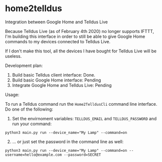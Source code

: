 # home2telldus
Integration between Google Home and Telldus Live

Because Telldus Live (as of February 4th 2020) no longer supports IFTTT, 
I'm building this interface  in order to still be able to give Google Home 
commands to my devices connected to Telldus Live.

If I don't make this tool, all the devices I have bought for Telldus Live
will be useless.

Development plan:

1. Build basic Telldus client interface: Done.
2. Build basic Google Home interface: Pending
3. Integrate Google Home and Telldus Live: Pending

Usage:

To run a Telldus command run the `Home2TelldusCli` command line interface.
Do one of the following:

1) Set the envirnoment variables: `TELLDUS_EMAIL` and `TELLDUS_PASSWORD` and 
run your command:

```
python3 main.py run --device_name="My Lamp" --command=on
```

2) ... or just set the password in the command line as well:

```
python3 main.py run --device_name="My Lamp" --command=on --username=hello@example.com --password=SECRET
```
